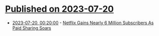 # [Published on 2023-07-20](index.md)

* [2023-07-20, 00:20:00](https://entertainment.slashdot.org/story/23/07/19/211247/netflix-gains-nearly-6-million-subscribers-as-paid-sharing-soars?utm_source=rss1.0mainlinkanon&utm_medium=feed) - [Netflix Gains Nearly 6 Million Subscribers As Paid Sharing Soars](https://entertainment.slashdot.org/story/23/07/19/211247/netflix-gains-nearly-6-million-subscribers-as-paid-sharing-soars?utm_source=rss1.0mainlinkanon&utm_medium=feed)
